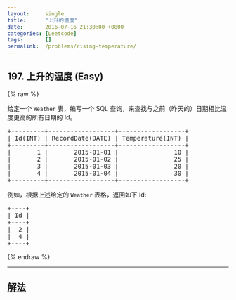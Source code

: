 ```yaml
---
layout:     single
title:      "上升的温度"
date:       2016-07-16 21:30:00 +0800
categories: [Leetcode]
tags:       []
permalink:  /problems/rising-temperature/
---
```


## 197. 上升的温度 (Easy)

{% raw %}

<p>给定一个 <code>Weather</code> 表，编写一个 SQL 查询，来查找与之前（昨天的）日期相比温度更高的所有日期的 Id。</p>

<pre>+---------+------------------+------------------+
| Id(INT) | RecordDate(DATE) | Temperature(INT) |
+---------+------------------+------------------+
|       1 |       2015-01-01 |               10 |
|       2 |       2015-01-02 |               25 |
|       3 |       2015-01-03 |               20 |
|       4 |       2015-01-04 |               30 |
+---------+------------------+------------------+</pre>

<p>例如，根据上述给定的 <code>Weather</code> 表格，返回如下 Id:</p>

<pre>+----+
| Id |
+----+
|  2 |
|  4 |
+----+</pre>

{% endraw %}

---

## [解法](https://github.com/openset/leetcode/tree/master/problems/rising-temperature)

